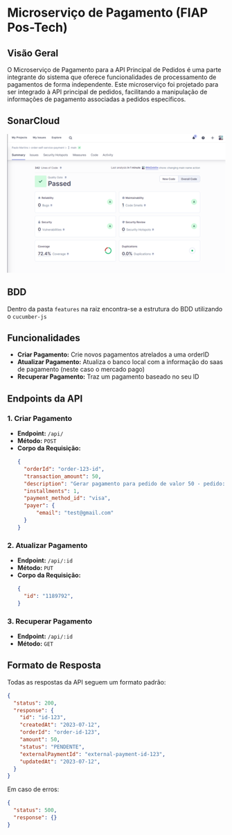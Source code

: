 # Microserviço de Pagamento (FIAP Pos-Tech)

## Visão Geral

O Microserviço de Pagamento para a API Principal de Pedidos é uma parte integrante do sistema que oferece funcionalidades de processamento de pagamentos de forma independente. Este microserviço foi projetado para ser integrado à API principal de pedidos, facilitando a manipulação de informações de pagamento associadas a pedidos específicos.

## SonarCloud
![Sonarcloud](image.png)

## BDD

Dentro da pasta `features` na raiz encontra-se a estrutura do BDD utilizando o `cucumber-js`

## Funcionalidades

- **Criar Pagamento:** Crie novos pagamentos atrelados a uma orderID
- **Atualizar Pagamento:** Atualiza o banco local com a informação do saas de pagamento (neste caso o mercado pago)
- **Recuperar Pagamento:** Traz um pagamento baseado no seu ID

## Endpoints da API

### 1. Criar Pagamento

- **Endpoint:** `/api/`
- **Método:** `POST`
- **Corpo da Requisição:**
  ```json
  {
    "orderId": "order-123-id",
    "transaction_amount": 50,
    "description": "Gerar pagamento para pedido de valor 50 - pedido: order-id-123",
    "installments": 1,
    "payment_method_id": "visa",
    "payer": {
        "email": "test@gmail.com"
    }
  }
  ```

### 2. Atualizar Pagamento

- **Endpoint:** `/api/:id`
- **Método:** `PUT`
- **Corpo da Requisição:**
  ```json
  {
    "id": "1189792",
  }
  ```

### 3. Recuperar Pagamento

- **Endpoint:** `/api/:id`
- **Método:** `GET`

## Formato de Resposta

Todas as respostas da API seguem um formato padrão:

```json
{
  "status": 200,
  "response": {
    "id": "id-123",
    "createdAt": "2023-07-12",
    "orderId": "order-id-123",
    "amount": 50,
    "status": "PENDENTE",
    "externalPaymentId": "external-payment-id-123",
    "updatedAt": "2023-07-12",
  }
}
```

Em caso de erros:

```json
{
  "status": 500,
  "response": {}
}
```